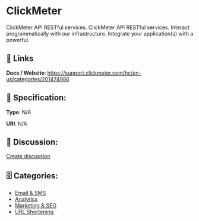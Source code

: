 # ClickMeter


ClickMeter API RESTful services. ClickMeter API RESTful services. Interact programmatically with our infrastructure. Integrate your application(s) with a powerful.

##  🔗 Links
**Docs / Website**: https://support.clickmeter.com/hc/en-us/categories/201474986

## 🧬 Specification:
**Type**: N/A

**URI**: N/A

## 💬 Discussion:
[Create discussion](https://github.com/apis-list/apis-list/discussions/new)

## 🗄️ Categories:
- [Email & SMS](https://github.com/apis-list/apis-list#email--sms)
- [Analytics](https://github.com/apis-list/apis-list#analytics)
- [Marketing & SEO](https://github.com/apis-list/apis-list#marketing--seo)
- [URL Shortening](https://github.com/apis-list/apis-list#url-shortening)



